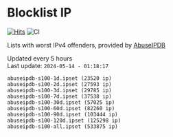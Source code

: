 # Blocklist IP

[![Hits](https://hits.seeyoufarm.com/api/count/incr/badge.svg?url=https%3A%2F%2Fgithub.com%2Fborestad%2Fblocklist-ip%2F&count_bg=%2379C83D&title_bg=%23555555&icon=&icon_color=%23E7E7E7&title=hits&edge_flat=false)](https://hits.seeyoufarm.com)  ![CI](https://img.shields.io/github/workflow/status/borestad/blocklist-ip/CI?style=flat-square)

Lists with worst IPv4 offenders, provided by [AbuseIPDB](https://www.abuseipdb.com/)

<!-- FOOTER-PLACEHOLDER -->
Updated every 5 hours<br>
Last update: `2024-05-14 - 01:18:17`
```
abuseipdb-s100-1d.ipset (23520 ip)
abuseipdb-s100-2d.ipset (27593 ip)
abuseipdb-s100-3d.ipset (29785 ip)
abuseipdb-s100-7d.ipset (37538 ip)
abuseipdb-s100-30d.ipset (57025 ip)
abuseipdb-s100-60d.ipset (82260 ip)
abuseipdb-s100-90d.ipset (103444 ip)
abuseipdb-s100-120d.ipset (125298 ip)
abuseipdb-s100-all.ipset (533875 ip)
```
